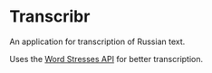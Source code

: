 # Transcribr

An application for transcription of Russian text.

Uses the [Word Stresses API](https://github.com/WhiteJaeger/word-stresses) for better transcription.

